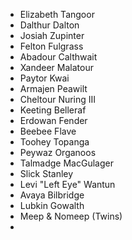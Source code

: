 - Elizabeth Tangoor
- Dalthur Dalton
- Josiah Zupinter
- Felton Fulgrass
- Abadour Calthwait
- Xandeer Malatour
- Paytor Kwai
- Armajen Peawilt
- Cheltour Nuring III
- Keeting Belleraf
- Erdowan Fender
- Beebee Flave
- Toohey Topanga
- Peywaz Organoos
- Talmadge MacGulager
- Slick Stanley
- Levi "Left Eye" Wantun
- Avaya Bilbridge
- Lubkin Gowalth
- Meep & Nomeep (Twins)
- 